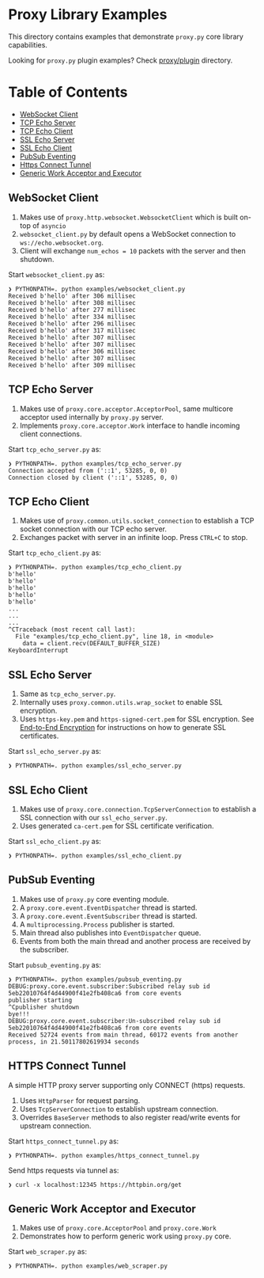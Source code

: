 # Proxy Library Examples

This directory contains examples that demonstrate `proxy.py` core library capabilities.

Looking for `proxy.py` plugin examples?  Check [proxy/plugin](https://github.com/abhinavsingh/proxy.py/tree/develop/proxy/plugin) directory.

Table of Contents
=================
* [WebSocket Client](#websocket-client)
* [TCP Echo Server](#tcp-echo-server)
* [TCP Echo Client](#tcp-echo-client)
* [SSL Echo Server](#ssl-echo-server)
* [SSL Echo Client](#ssl-echo-client)
* [PubSub Eventing](#pubsub-eventing)
* [Https Connect Tunnel](#https-connect-tunnel)
* [Generic Work Acceptor and Executor](#generic-work-acceptor-and-executor)

## WebSocket Client

1. Makes use of `proxy.http.websocket.WebsocketClient` which is built on-top of `asyncio`
2. `websocket_client.py` by default opens a WebSocket connection to `ws://echo.websocket.org`.
3. Client will exchange `num_echos = 10` packets with the server and then shutdown.

Start `websocket_client.py` as:

```console
❯ PYTHONPATH=. python examples/websocket_client.py
Received b'hello' after 306 millisec
Received b'hello' after 308 millisec
Received b'hello' after 277 millisec
Received b'hello' after 334 millisec
Received b'hello' after 296 millisec
Received b'hello' after 317 millisec
Received b'hello' after 307 millisec
Received b'hello' after 307 millisec
Received b'hello' after 306 millisec
Received b'hello' after 307 millisec
Received b'hello' after 309 millisec
```

## TCP Echo Server

1. Makes use of `proxy.core.acceptor.AcceptorPool`, same multicore acceptor used internally by `proxy.py` server.
2. Implements `proxy.core.acceptor.Work` interface to handle incoming client connections.

Start `tcp_echo_server.py` as:

```console
❯ PYTHONPATH=. python examples/tcp_echo_server.py
Connection accepted from ('::1', 53285, 0, 0)
Connection closed by client ('::1', 53285, 0, 0)
```

## TCP Echo Client

1. Makes use of `proxy.common.utils.socket_connection` to establish a TCP socket connection with our TCP echo server.
2. Exchanges packet with server in an infinite loop.  Press `CTRL+C` to stop.

Start `tcp_echo_client.py` as:

```console
❯ PYTHONPATH=. python examples/tcp_echo_client.py
b'hello'
b'hello'
b'hello'
b'hello'
b'hello'
...
...
...
^CTraceback (most recent call last):
  File "examples/tcp_echo_client.py", line 18, in <module>
    data = client.recv(DEFAULT_BUFFER_SIZE)
KeyboardInterrupt
```

## SSL Echo Server

1. Same as `tcp_echo_server.py`.
2. Internally uses `proxy.common.utils.wrap_socket` to enable SSL encryption.
3. Uses `https-key.pem` and `https-signed-cert.pem` for SSL encryption.  See [End-to-End Encryption](https://github.com/abhinavsingh/proxy.py#end-to-end-encryption) for instructions on how to generate SSL certificates.

Start `ssl_echo_server.py` as:

```console
❯ PYTHONPATH=. python examples/ssl_echo_server.py
```

## SSL Echo Client

1. Makes use of `proxy.core.connection.TcpServerConnection` to establish a SSL connection with our `ssl_echo_server.py`.
2. Uses generated `ca-cert.pem` for SSL certificate verification.

Start `ssl_echo_client.py` as:

```console
❯ PYTHONPATH=. python examples/ssl_echo_client.py
```

## PubSub Eventing

1. Makes use of `proxy.py` core eventing module.
2. A `proxy.core.event.EventDispatcher` thread is started.
3. A `proxy.core.event.EventSubscriber` thread is started.
4. A `multiprocessing.Process` publisher is started.
5. Main thread also publishes into `EventDispatcher` queue.
6. Events from both the main thread and another process are received by the subscriber.

Start `pubsub_eventing.py` as:

```console
❯ PYTHONPATH=. python examples/pubsub_eventing.py
DEBUG:proxy.core.event.subscriber:Subscribed relay sub id 5eb22010764f4d44900f41e2fb408ca6 from core events
publisher starting
^Cpublisher shutdown
bye!!!
DEBUG:proxy.core.event.subscriber:Un-subscribed relay sub id 5eb22010764f4d44900f41e2fb408ca6 from core events
Received 52724 events from main thread, 60172 events from another process, in 21.50117802619934 seconds
```

## HTTPS Connect Tunnel

A simple HTTP proxy server supporting only CONNECT (https) requests.

1. Uses `HttpParser` for request parsing.
2. Uses `TcpServerConnection` to establish upstream connection.
3. Overrides `BaseServer` methods to also register read/write events for upstream connection.

Start `https_connect_tunnel.py` as:

```
❯ PYTHONPATH=. python examples/https_connect_tunnel.py
```

Send https requests via tunnel as:

```
❯ curl -x localhost:12345 https://httpbin.org/get
```

## Generic Work Acceptor and Executor

1. Makes use of `proxy.core.AcceptorPool` and `proxy.core.Work`
2. Demonstrates how to perform generic work using `proxy.py` core.

Start `web_scraper.py` as:

```console
❯ PYTHONPATH=. python examples/web_scraper.py
```
